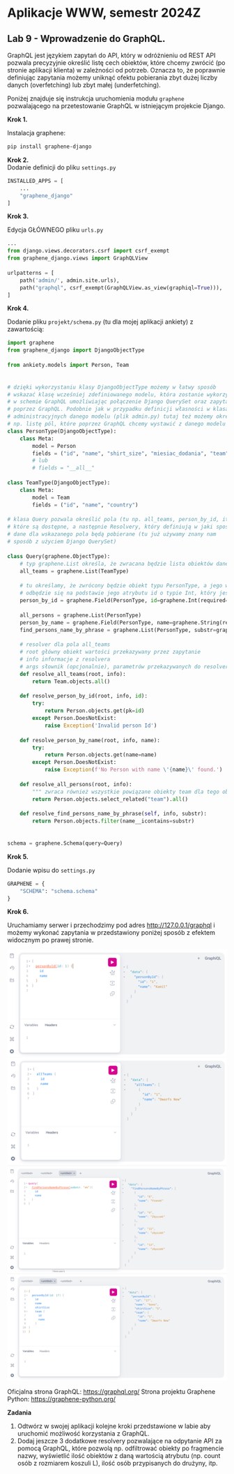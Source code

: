 # Aplikacje WWW, semestr 2024Z

## Lab 9 - Wprowadzenie do GraphQL.

GraphQL jest językiem zapytań do API, który w odróżnieniu od REST API pozwala precyzyjnie określić listę cech obiektów, które chcemy zwrócić (po stronie aplikacji klienta) w zależności od potrzeb. Oznacza to, że poprawnie definiując zapytania możemy uniknąć ofektu pobierania zbyt dużej liczby danych (overfetching) lub zbyt małej (underfetching).


Poniżej znajduje się instrukcja uruchomienia modułu `graphene` pozwalającego na przetestowanie GraphQL w istniejącym projekcie Django.

**Krok 1.**

Instalacja graphene:

```bash
pip install graphene-django
```

**Krok 2.**  
Dodanie definicji do pliku `settings.py`

```python
INSTALLED_APPS = [
    ...
    "graphene_django" 
]
```

**Krok 3.**

Edycja GŁÓWNEGO pliku `urls.py`

```python
...
from django.views.decorators.csrf import csrf_exempt
from graphene_django.views import GraphQLView

urlpatterns = [
    path('admin/', admin.site.urls),
    path("graphql", csrf_exempt(GraphQLView.as_view(graphiql=True))),
]
```
**Krok 4.**

Dodanie pliku `projekt/schema.py` (tu dla mojej aplikacji ankiety) z zawartością:

```python
import graphene
from graphene_django import DjangoObjectType

from ankiety.models import Person, Team


# dzięki wykorzystaniu klasy DjangoObjectType możemy w łatwy sposób
# wskazać klasę wcześniej zdefiniowanego modelu, która zostanie wykorzystana
# w schemie GraphQL umożliwiając połączenie Django QuerySet oraz zapytań
# poprzez GraphQL. Podobnie jak w przypadku definicji własności w klasach
# administracyjnych danego modelu (plik admin.py) tutaj też możemy określić
# np. listę pól, które poprzez GraphQL chcemy wystawić z danego modelu
class PersonType(DjangoObjectType):
    class Meta:
        model = Person
        fields = ("id", "name", "shirt_size", "miesiac_dodania", "team")
        # lub
        # fields = "__all__"

class TeamType(DjangoObjectType):
    class Meta:
        model = Team
        fields = ("id", "name", "country")

# klasa Query pozwala określić pola (tu np. all_teams, person_by_id, itd.)
# które są dostępne, a następnie Resolvery, który definiują w jaki sposób
# dane dla wskazanego pola będą pobierane (tu już używamy znany nam
# sposób z użyciem Django QuerySet)

class Query(graphene.ObjectType):
    # typ graphene.List określa, że zwracana będzie lista obiektów danego typu
    all_teams = graphene.List(TeamType)

    # tu określamy, że zwrócony będzie obiekt typu PersonType, a jego wyszukanie
    # odbędzie się na podstawie jego atrybutu id o typie Int, który jest wymagany
    person_by_id = graphene.Field(PersonType, id=graphene.Int(required=True))

    all_persons = graphene.List(PersonType)
    person_by_name = graphene.Field(PersonType, name=graphene.String(required=True))
    find_persons_name_by_phrase = graphene.List(PersonType, substr=graphene.String(required=True))

    # resolver dla pola all_teams
    # root główny obiekt wartości przekazywany przez zapytanie
    # info informacje z resolvera
    # args słownik (opcjonalnie), parametrów przekazywanych do resolvera
    def resolve_all_teams(root, info):
        return Team.objects.all()

    def resolve_person_by_id(root, info, id):
        try:
            return Person.objects.get(pk=id)
        except Person.DoesNotExist:
            raise Exception('Invalid person Id')

    def resolve_person_by_name(root, info, name):
        try:
            return Person.objects.get(name=name)
        except Person.DoesNotExist:
            raise Exception(f'No Person with name \'{name}\' found.')

    def resolve_all_persons(root, info):
        """ zwraca również wszystkie powiązane obiekty team dla tego obiektu Person"""
        return Person.objects.select_related("team").all()

    def resolve_find_persons_name_by_phrase(self, info, substr):
        return Person.objects.filter(name__icontains=substr)


schema = graphene.Schema(query=Query)
```

**Krok 5.**

Dodanie wpisu do `settings.py`

```python
GRAPHENE = {
    "SCHEMA": "schema.schema"
}
```

**Krok 6.**

Uruchamiamy serwer i przechodzimy pod adres http://127.0.0.1/graphql i możemy wykonać zapytania w przedstawiony poniżej sposób z efektem widocznym po prawej stronie.

![](graphql_1.png)
![](graphql_2.png)
![](graphql_3.png)
![](graphql_4.png)

Oficjalna strona GraphQL: https://graphql.org/
Strona projektu Graphene Python: https://graphene-python.org/


**Zadania**

1. Odtwórz w swojej aplikacji kolejne kroki przedstawione w labie aby uruchomić możliwość korzystania z GraphQL.
2. Dodaj jeszcze 3 dodatkowe resolvery pozwalające na odpytanie API za pomocą GraphQL, które pozwolą np. odfiltrować obiekty po fragmencie nazwy, wyświetlić ilość obiektów z daną wartością atrybutu (np. count osób z rozmiarem koszuli L), ilość osób przypisanych do drużyny, itp.
